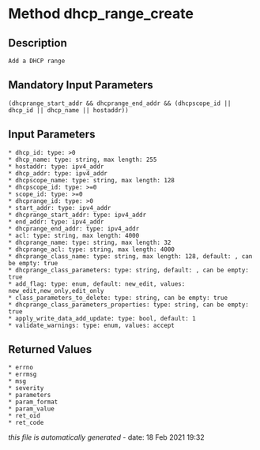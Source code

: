 # Method dhcp_range_create

## Description
	Add a DHCP range

## Mandatory Input Parameters
	(dhcprange_start_addr && dhcprange_end_addr && (dhcpscope_id || dhcp_id || dhcp_name || hostaddr))

## Input Parameters
	* dhcp_id: type: >0
	* dhcp_name: type: string, max length: 255
	* hostaddr: type: ipv4_addr
	* dhcp_addr: type: ipv4_addr
	* dhcpscope_name: type: string, max length: 128
	* dhcpscope_id: type: >=0
	* scope_id: type: >=0
	* dhcprange_id: type: >0
	* start_addr: type: ipv4_addr
	* dhcprange_start_addr: type: ipv4_addr
	* end_addr: type: ipv4_addr
	* dhcprange_end_addr: type: ipv4_addr
	* acl: type: string, max length: 4000
	* dhcprange_name: type: string, max length: 32
	* dhcprange_acl: type: string, max length: 4000
	* dhcprange_class_name: type: string, max length: 128, default: , can be empty: true
	* dhcprange_class_parameters: type: string, default: , can be empty: true
	* add_flag: type: enum, default: new_edit, values: new_edit,new_only,edit_only
	* class_parameters_to_delete: type: string, can be empty: true
	* dhcprange_class_parameters_properties: type: string, can be empty: true
	* apply_write_data_add_update: type: bool, default: 1
	* validate_warnings: type: enum, values: accept

## Returned Values
	* errno
	* errmsg
	* msg
	* severity
	* parameters
	* param_format
	* param_value
	* ret_oid
	* ret_code


*this file is automatically generated* - date: 18 Feb 2021 19:32